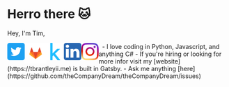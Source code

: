 # Herro there 🐱

Hey, I'm Tim,

<a href="https://twitter.com/thecompanydream"> 
    <img width="40px" align="left" src="https://raw.githubusercontent.com/theCompanyDream/theCompanyDream/master/imgs/twitter.png" />
</a>

<a href="https://gitlab.com/theCompanyDream"> 
    <img width="50px" align="left" src="https://raw.githubusercontent.com/theCompanyDream/theCompanyDream/master/imgs/gitlab.png" />
</a>

<a href="https://raw.githubusercontent.com/theCompanyDream/theCompanyDream/master/imgs/kaggle.svg"> 
    <img width="40px" align="left" src="https://raw.githubusercontent.com/theCompanyDream/theCompanyDream/master/imgs/kaggle.svg" />
</a>

<a href="https://www.linkedin.com/in/timothy-brantley-ii-22263228/"> 
    <img width="40px" align="left" src="https://raw.githubusercontent.com/theCompanyDream/theCompanyDream/master/imgs/linkedinn.png" />
</a>

<a href="https://www.instagram.com/oxking8080/"> 
    <img width="40px" align="left" src="https://raw.githubusercontent.com/theCompanyDream/theCompanyDream/master/imgs/instagram.png" />
</a>
&nbsp
- I love coding in Python, Javascript, and anything C#
- If you're hiring or looking for more infor visit my [website](https://tbrantleyii.me) is built in Gatsby.
- Ask me anything [here](https://github.com/theCompanyDream/theCompanyDream/issues)
